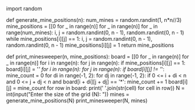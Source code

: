 import random

def generate_mine_positions(n):
    num_mines = random.randint(1, n*n//3)
    mine_positions = [[0 for _ in range(n)] for _ in range(n)]
    for _ in range(num_mines):
        i, j = random.randint(0, n - 1), random.randint(0, n - 1)
        while mine_positions[i][j] == 1:
            i, j = random.randint(0, n - 1), random.randint(0, n - 1)
        mine_positions[i][j] = 1
    return mine_positions

def print_minesweeper(n, mine_positions):
    board = [[0 for _ in range(n)] for _ in range(n)]
    for i in range(n):
        for j in range(n):
            if mine_positions[i][j] == 1:
                board[i][j] = '*'
    for i in range(n):
        for j in range(n):
            if board[i][j] != '*':
                mine_count = 0
                for di in range(-1, 2):
                    for dj in range(-1, 2):
                        if 0 <= i + di < n and 0 <= j + dj < n and board[i + di][j + dj] == '*':
                            mine_count += 1
                board[i][j] = mine_count
    for row in board:
        print(' '.join(str(cell) for cell in row))
N = int(input("Enter the size of the grid (N): "))
mines = generate_mine_positions(N)
print_minesweeper(N, mines)
